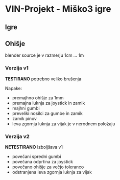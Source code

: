 # VIN-Projekt - Miško3 igre
## Igre

## Ohišje
blender source je v razmerju 1cm ... 1m

### Verzija v1
**TESTIRANO** potrebno veliko brušenja

Napake:
- premajhno ohišje za 1mm
- premajna luknja za joystick in zamik
- majhni gumbi
- preveliki nosilci za gumbe in zamik
- zamik pinov
- leva zgornja luknja za vijak je v nerodnem položaju
### Verzija v2
**NETESTIRANO** Izboljšava v1
- povečani spredni gumbi
- povečana odprtina za joystick
- povečano ohišje za večjo toleranco 
- odstranjena leva zgornja luknja za vijak
